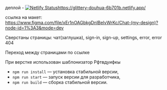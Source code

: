 деплой - [![Netlify Status](https://api.netlify.com/api/v1/badges/1798a916-f5c9-4624-9988-58cde9d5c5aa/deploy-status)](https://app.netlify.com/sites/glittery-douhua-6b701b/deploys)https://glittery-douhua-6b701b.netlify.app/

ссылка на макет: https://www.figma.com/file/xEr1nOAGbkgDnlBelvWrKc/Chat-(my-design)?node-id=1%3A3&mode=dev

Сверстаны страницы: чат(заглушка), sign-in, sign-up, settings, error, error 404

Переход между страницами по ссылке

При верстке использован шаблонизатор Рфтвдуифкы

- `npm run install` — установка стабильной версии,
- `npm run start` — запуск версии для разработчика,
- `npm run build` — сборка стабильной версии.
